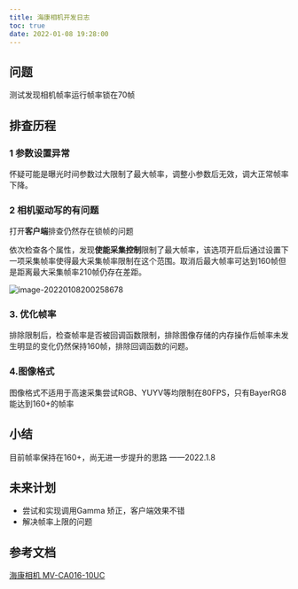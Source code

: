 ```yaml
---
title: 海康相机开发日志
toc: true
date: 2022-01-08 19:28:00
---
```


## 问题

测试发现相机帧率运行帧率锁在70帧



## 排查历程

### 1 参数设置异常

怀疑可能是曝光时间参数过大限制了最大帧率，调整小参数后无效，调大正常帧率下降。

### 2 相机驱动写的有问题

打开**客户端**排查仍然存在锁帧的问题

依次检查各个属性，发现**使能采集控制**限制了最大帧率，该选项开启后通过设置下一项采集帧率使得最大采集帧率限制在这个范围。取消后最大帧率可达到160帧但是距离最大采集帧率210帧仍存在差距。

![image-20220108200258678](https://gitee.com/y_kvm/img/raw/master/picture/202201212157256.png)

### 3. 优化帧率

排除限制后，检查帧率是否被回调函数限制，排除图像存储的内存操作后帧率未发生明显的变化仍然保持160帧，排除回调函数的问题。

### 4.图像格式

图像格式不适用于高速采集尝试RGB、YUYV等均限制在80FPS，只有BayerRG8能达到160+的帧率

## 小结

目前帧率保持在160+，尚无进一步提升的思路	——2022.1.8

## 未来计划

- 尝试和实现调用Gamma 矫正，客户端效果不错
- 解决帧率上限的问题

## 参考文档

[海康相机  MV-CA016-10UC](https://www.hikrobotics.com/cn/machinevision/productdetail?id=2653&pageNumber=2&pageSize=20)